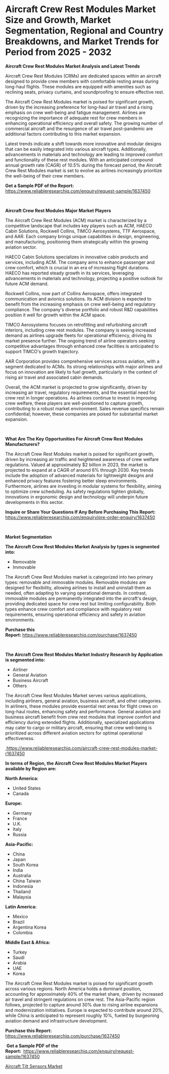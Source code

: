 <p><h1>Aircraft Crew Rest Modules Market Size and Growth, Market Segmentation, Regional and Country Breakdowns, and Market Trends for Period from 2025 -  2032</h1></p><p><strong>Aircraft Crew Rest Modules Market Analysis and Latest Trends</strong></p>
<p><p>Aircraft Crew Rest Modules (CRMs) are dedicated spaces within an aircraft designed to provide crew members with comfortable resting areas during long-haul flights. These modules are equipped with amenities such as reclining seats, privacy curtains, and soundproofing to ensure effective rest. </p><p>The Aircraft Crew Rest Modules market is poised for significant growth, driven by the increasing preference for long-haul air travel and a rising emphasis on crew well-being and fatigue management. Airlines are recognizing the importance of adequate rest for crew members in enhancing operational efficiency and overall safety. The growing number of commercial aircraft and the resurgence of air travel post-pandemic are additional factors contributing to this market expansion.</p><p>Latest trends indicate a shift towards more innovative and modular designs that can be easily integrated into various aircraft types. Additionally, advancements in materials and technology are leading to improved comfort and functionality of these rest modules. With an anticipated compound annual growth rate (CAGR) of 10.5% during the forecast period, the Aircraft Crew Rest Modules market is set to evolve as airlines increasingly prioritize the well-being of their crew members.</p></p>
<p><strong>Get a Sample PDF of the Report:&nbsp;</strong> <a href="https://www.reliableresearchiq.com/enquiry/request-sample/1637450?utm_campaign=2926&utm_medium=2&utm_source=Github&utm_content=ia&utm_term=23032025&utm_id=aircraft-crew-rest-modules">https://www.reliableresearchiq.com/enquiry/request-sample/1637450</a></p>
<p>&nbsp;</p>
<p><strong>Aircraft Crew Rest Modules Major Market Players</strong></p>
<p><p>The Aircraft Crew Rest Modules (ACM) market is characterized by a competitive landscape that includes key players such as ACM, HAECO Cabin Solutions, Rockwell Collins, TIMCO Aerosystems, TTF Aerospace, and AAR. Each company brings unique capabilities in design, engineering, and manufacturing, positioning them strategically within the growing aviation sector.</p><p>HAECO Cabin Solutions specializes in innovative cabin products and services, including ACM. The company aims to enhance passenger and crew comfort, which is crucial in an era of increasing flight durations. HAECO has reported steady growth in its services, leveraging advancements in materials and technology, projecting a positive outlook for future ACM demand.</p><p>Rockwell Collins, now part of Collins Aerospace, offers integrated communication and avionics solutions. Its ACM division is expected to benefit from the increasing emphasis on crew well-being and regulatory compliance. The company's diverse portfolio and robust R&D capabilities position it well for growth within the ACM space.</p><p>TIMCO Aerosystems focuses on retrofitting and refurbishing aircraft interiors, including crew rest modules. The company is seeing increased demand as airlines upgrade fleets for operational efficiency, driving its market presence further. The ongoing trend of airline operators seeking competitive advantages through enhanced crew facilities is anticipated to support TIMCO's growth trajectory.</p><p>AAR Corporation provides comprehensive services across aviation, with a segment dedicated to ACMs. Its strong relationships with major airlines and focus on innovation are likely to fuel growth, particularly in the context of rising air travel and associated cabin demands.</p><p>Overall, the ACM market is projected to grow significantly, driven by increasing air travel, regulatory requirements, and the essential need for crew rest in longer operations. As airlines continue to invest in improving crew welfare, these players are well-positioned to capture growth, contributing to a robust market environment. Sales revenue specifics remain confidential; however, these companies are poised for substantial market expansion.</p></p>
<p>&nbsp;</p>
<p><strong>What Are The Key Opportunities For Aircraft Crew Rest Modules Manufacturers?</strong></p>
<p><p>The Aircraft Crew Rest Modules market is poised for significant growth, driven by increasing air traffic and heightened awareness of crew welfare regulations. Valued at approximately $2 billion in 2023, the market is projected to expand at a CAGR of around 6% through 2030. Key trends include the adoption of advanced materials for lightweight designs and enhanced privacy features fostering better sleep environments. Furthermore, airlines are investing in modular systems for flexibility, aiming to optimize crew scheduling. As safety regulations tighten globally, innovations in ergonomic design and technology will underpin future developments in this sector.</p></p>
<p><strong>Inquire or Share Your Questions If Any Before Purchasing This Report:</strong> <a href="https://www.reliableresearchiq.com/enquiry/pre-order-enquiry/1637450?utm_campaign=2926&utm_medium=2&utm_source=Github&utm_content=ia&utm_term=23032025&utm_id=aircraft-crew-rest-modules">https://www.reliableresearchiq.com/enquiry/pre-order-enquiry/1637450</a></p>
<p>&nbsp;</p>
<p><strong>Market Segmentation</strong></p>
<p><strong>The Aircraft Crew Rest Modules Market Analysis by types is segmented into:</strong></p>
<p><ul><li>Removable</li><li>Immovable</li></ul></p>
<p><p>The Aircraft Crew Rest Modules market is categorized into two primary types: removable and immovable modules. Removable modules are designed for flexibility, allowing airlines to install and uninstall them as needed, often adapting to varying operational demands. In contrast, immovable modules are permanently integrated into the aircraft's design, providing dedicated space for crew rest but limiting configurability. Both types enhance crew comfort and compliance with regulatory rest requirements, ensuring operational efficiency and safety in aviation environments.</p></p>
<p><strong>Purchase this Report:&nbsp;</strong><a href="https://www.reliableresearchiq.com/purchase/1637450?utm_campaign=2926&utm_medium=2&utm_source=Github&utm_content=ia&utm_term=23032025&utm_id=aircraft-crew-rest-modules">https://www.reliableresearchiq.com/purchase/1637450</a></p>
<p>&nbsp;</p>
<p><strong>The Aircraft Crew Rest Modules Market Industry Research by Application is segmented into:</strong></p>
<p><ul><li>Airliner</li><li>General Aviation</li><li>Business Aircraft</li><li>Others</li></ul></p>
<p><p>The Aircraft Crew Rest Modules Market serves various applications, including airliners, general aviation, business aircraft, and other categories. In airliners, these modules provide essential rest areas for flight crews on long-haul routes, enhancing safety and performance. General aviation and business aircraft benefit from crew rest modules that improve comfort and efficiency during extended flights. Additionally, specialized applications may cater to cargo or military aircraft, ensuring that crew well-being is prioritized across different aviation sectors for optimal operational effectiveness.</p></p>
<p><a href="https://www.reliableresearchiq.com/aircraft-crew-rest-modules-market-r1637450?utm_campaign=2926&utm_medium=2&utm_source=Github&utm_content=ia&utm_term=23032025&utm_id=aircraft-crew-rest-modules">&nbsp;https://www.reliableresearchiq.com/aircraft-crew-rest-modules-market-r1637450</a></p>
<p><strong>In terms of Region, the Aircraft Crew Rest Modules Market Players available by Region are:</strong></p>
<p>
    <p> <strong> North America: </strong>
        <ul>
            <li>United States</li>
            <li>Canada</li>
        </ul>
        </p> 
    <p> <strong> Europe: </strong>
        <ul>
            <li>Germany</li>
            <li>France</li>
            <li>U.K.</li>
            <li>Italy</li>
            <li>Russia</li>
        </ul>
        </p> 
    <p> <strong> Asia-Pacific: </strong>
        <ul>
            <li>China</li>
            <li>Japan</li>
            <li>South Korea</li>
            <li>India</li>
            <li>Australia</li>
            <li>China Taiwan</li>
            <li>Indonesia</li>
            <li>Thailand</li>
            <li>Malaysia</li>
        </ul>
        </p> 
    <p> <strong> Latin America: </strong>
        <ul>
            <li>Mexico</li>
            <li>Brazil</li>
            <li>Argentina Korea</li>
            <li>Colombia</li>
        </ul>
        </p> 
    <p> <strong> Middle East & Africa: </strong>
        <ul>
            <li>Turkey</li>
            <li>Saudi</li>
            <li>Arabia</li>
            <li>UAE</li>
            <li>Korea</li>
        </ul>
    </p>
    </p>
<p><p>The Aircraft Crew Rest Modules market is poised for significant growth across various regions. North America holds a dominant position, accounting for approximately 40% of the market share, driven by increased air travel and stringent regulations on crew rest. The Asia-Pacific region follows, projected to capture around 30% due to rising airline expansions and modernization initiatives. Europe is expected to contribute around 20%, while China is anticipated to represent roughly 10%, fueled by burgeoning aviation demand and infrastructure development.</p></p>
<p><strong>Purchase this Report: </strong><a href="https://www.reliableresearchiq.com/purchase/1637450?utm_campaign=2926&utm_medium=2&utm_source=Github&utm_content=ia&utm_term=23032025&utm_id=aircraft-crew-rest-modules">https://www.reliableresearchiq.com/purchase/1637450</a></p>
<p>&nbsp;<strong>Get a Sample PDF of the Report:&nbsp;&nbsp;</strong><a href="https://www.reliableresearchiq.com/enquiry/request-sample/1637450?utm_campaign=2926&utm_medium=2&utm_source=Github&utm_content=ia&utm_term=23032025&utm_id=aircraft-crew-rest-modules">https://www.reliableresearchiq.com/enquiry/request-sample/1637450</a></p>
<p><strong></strong></p>
<p><p><a href="https://github.com/tumacaakesha78/Market-Research-Report-List-1/blob/main/aircraft-tilt-sensors-market.md?utm_campaign=2926&utm_medium=2&utm_source=Github&utm_content=ia&utm_term=23032025&utm_id=aircraft-crew-rest-modules">Aircraft Tilt Sensors Market</a></p></p>